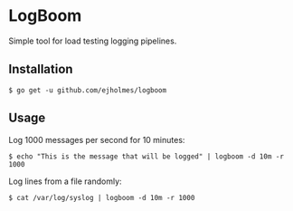 # LogBoom

Simple tool for load testing logging pipelines.

## Installation

```console
$ go get -u github.com/ejholmes/logboom
```

## Usage

Log 1000 messages per second for 10 minutes:

```console
$ echo "This is the message that will be logged" | logboom -d 10m -r 1000
```

Log lines from a file randomly:

```console
$ cat /var/log/syslog | logboom -d 10m -r 1000
```
